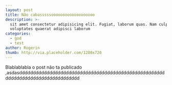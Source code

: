 ```yaml
---
layout: post
title: Não cabasssssooooooooooooooooooo
description: >-
  sit amet consectetur adipisicing elit. Fugiat, laborum quas. Nam culpa
  voluptates quaerat adipisci laborum
categories:
  - god
  - test
author: Rogerin
thumb: http://via.placeholder.com/1280x720
---
```


Blablablabla o post não ta publicado ,asdasdddddddddddddddddddddddddddddddddddddddddddddddddddddddddddddddddddddddddddddddd